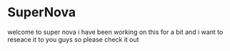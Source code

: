 # SuperNova
welcome to super nova
i have been working on this for a
bit and i want to reseace it to
you guys so please check it out
